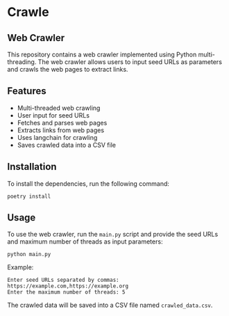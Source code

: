 # Crawle

## Web Crawler

This repository contains a web crawler implemented using Python multi-threading. The web crawler allows users to input seed URLs as parameters and crawls the web pages to extract links.

## Features

- Multi-threaded web crawling
- User input for seed URLs
- Fetches and parses web pages
- Extracts links from web pages
- Uses langchain for crawling
- Saves crawled data into a CSV file

## Installation

To install the dependencies, run the following command:

```
poetry install
```

## Usage

To use the web crawler, run the `main.py` script and provide the seed URLs and maximum number of threads as input parameters:

```
python main.py
```

Example:

```
Enter seed URLs separated by commas: https://example.com,https://example.org
Enter the maximum number of threads: 5
```

The crawled data will be saved into a CSV file named `crawled_data.csv`.
